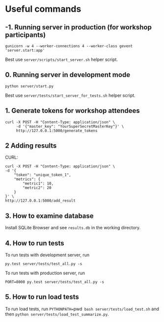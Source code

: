 # Useful commands

## -1. Running server in production (for workshop participants)

```commandline
gunicorn -w 4 --worker-connections 4 --worker-class gevent 'server.start:app'
```

Best use `server/scripts/start_server.sh` helper script.

## 0. Running server in development mode

```commandline
python server/start.py
```

Best use `server/tests/start_server_for_tests.sh` helper script.

## 1. Generate tokens for workshop attendees
```commandline
curl -X POST -H "Content-Type: application/json" \
     -d '{"master_key": "YourSuperSecretMasterKey"}' \
     http://127.0.0.1:5000/generate_tokens
```

## 2 Adding results

CURL:

```commandline
curl -X POST -H "Content-Type: application/json" \
-d '{
    "token": "unique_token_1",
    "metrics": {
        "metric1": 10,
        "metric2": 20
    }
}' \
http://127.0.0.1:5000/add_result

```

## 3. How to examine database

Install SQLite Browser and see `results.db` in the working directory.

## 4. How to run tests

To run tests with development server, run 

```commandline
py.test server/tests/test_all.py -s
```

To run tests with production server, run 

```commandline
PORT=8000 py.test server/tests/test_all.py -s
```
## 5. How to run load tests

To run load tests, run `PYTHONPATH=`pwd` bash server/tests/load_test.sh` and then `python server/tests/load_test_summarize.py`.
